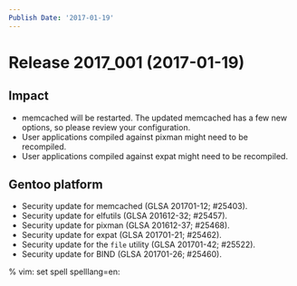 ```yaml
---
Publish Date: '2017-01-19'
---
```


# Release 2017_001 (2017-01-19)

## Impact

- memcached will be restarted. The updated memcached has a few new options, so
  please review your configuration.
- User applications compiled against pixman might need to be recompiled.
- User applications compiled against expat might need to be recompiled.

## Gentoo platform

- Security update for memcached (GLSA 201701-12; #25403).
- Security update for elfutils (GLSA 201612-32; #25457).
- Security update for pixman (GLSA 201612-37; #25468).
- Security update for expat (GLSA 201701-21; #25462).
- Security update for the `file` utility (GLSA 201701-42; #25522).
- Security update for BIND (GLSA 201701-26; #25460).

% vim: set spell spelllang=en:
